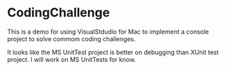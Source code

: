 # CodingChallenge
This is a demo for using VisualStdudio for Mac to implement a console project to solve commom coding challenges. 

It looks like the MS UnitTest project is better on debugging than XUnit test project. I will work on MS UnitTests for know.

